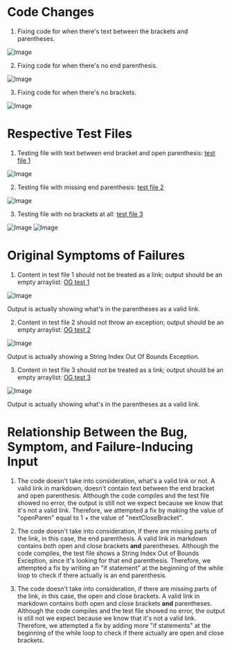 # Code Changes

1. Fixing code for when there's text between the brackets and parentheses.

![Image](https://bhacia.github.io/cse15l-week4-labreport2/md-parse-code-change-1.png)

2. Fixing code for when there's no end parenthesis.

![Image](https://bhacia.github.io/cse15l-week4-labreport2/md-parse-code-change-2.png)

3. Fixing code for when there's no brackets.

![Image](https://bhacia.github.io/cse15l-week4-labreport2/md-parse-code-change-3.png)

# Respective Test Files

1. Testing file with text between end bracket and open parenthesis: [test file 1](https://bhacia.github.io/markdown-parse/test-text-between-bracket-and-paren.md)

![Image](https://bhacia.github.io/cse15l-week4-labreport2/test-file-code-change-1.png)

2. Testing file with missing end parenthesis: [test file 2](https://bhacia.github.io/markdown-parse/test-missing-end-paren.md)

![Image](https://bhacia.github.io/cse15l-week4-labreport2/test-file-code-change-2.png)

3. Testing file with no brackets at all: [test file 3](https://bhacia.github.io/markdown-parse/test-file.md)

![Image](https://bhacia.github.io/cse15l-week4-labreport2/test-file-code-change-3-pt1.png)
![Image](https://bhacia.github.io/cse15l-week4-labreport2/test-file-code-change-3-pt2.png)

# Original Symptoms of Failures

1. Content in test file 1 should not be treated as a link; output should be an empty arraylist: [OG test 1](https://bhacia.github.io/markdown-parse/ogTest1.md)

![Image](https://bhacia.github.io/cse15l-week4-labreport2/og-test-1-symptom-1.png)

Output is actually showing what's in the parentheses as a valid link.

2. Content in test file 2 should not throw an exception; output should be an empty arraylist: [OG test 2](https://bhacia.github.io/markdown-parse/ogTest2.md)

![Image](https://bhacia.github.io/cse15l-week4-labreport2/og-test-2-symptom-2.png)

Output is actually showing a String Index Out Of Bounds Exception.

3. Content in test file 3 should not be treated as a link; output should be an empty arraylist: [OG test 3](https://bhacia.github.io/markdown-parse/ogTest3.md)

![Image](https://bhacia.github.io/cse15l-week4-labreport2/og-test-3-symptom-3.png)

Output is actually showing what's in the parentheses as a valid link.

# Relationship Between the Bug, Symptom, and Failure-Inducing Input

1. The code doesn't take into consideration, what's a valid link or not. A valid link in markdown, doesn't contain text between the end bracket and open parenthesis. Although the code compiles and the test file showed no error, the output is still not we expect because we know that it's not a valid link. Therefore, we
attempted a fix by making the value of "openParen" equal to 1 + the value of "nextCloseBracket".

2. The code doesn't take into consideration, if there are missing parts of the link, in this case, the end parenthesis. A valid link in markdown contains both
open and close brackets **and** parentheses. Although the code compiles, the test file shows a String Index Out of Bounds Exception, since it's looking for that
end parenthesis. Therefore, we attempted a fix by writing an "if statement" at the beginning of the while loop to check if there actually is an end parenthesis.

3. The code doesn't take into consideration, if there are missing parts of the link, in this case, the open and close brackets. A valid link in markdown contains
both open and close brackets **and** parentheses. Although the code compiles and the test file showed no error, the output is still not we expect because we know
that it's not a valid link. Therefore, we attempted a fix by adding more "if statements" at the beginning of the while loop to check if there actually are
open and close brackets.
